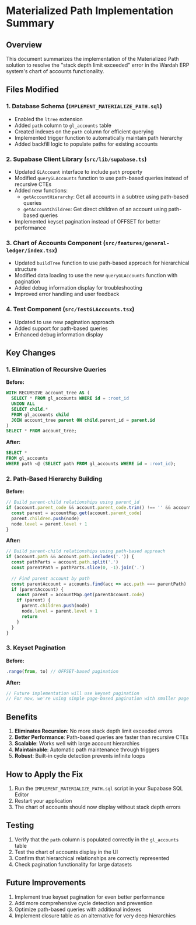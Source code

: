 # Materialized Path Implementation Summary

## Overview

This document summarizes the implementation of the Materialized Path solution to resolve the "stack depth limit exceeded" error in the Wardah ERP system's chart of accounts functionality.

## Files Modified

### 1. Database Schema (`IMPLEMENT_MATERIALIZE_PATH.sql`)

- Enabled the `ltree` extension
- Added `path` column to `gl_accounts` table
- Created indexes on the `path` column for efficient querying
- Implemented trigger function to automatically maintain path hierarchy
- Added backfill logic to populate paths for existing accounts

### 2. Supabase Client Library (`src/lib/supabase.ts`)

- Updated `GLAccount` interface to include `path` property
- Modified `queryGLAccounts` function to use path-based queries instead of recursive CTEs
- Added new functions:
  - `getAccountHierarchy`: Get all accounts in a subtree using path-based queries
  - `getAccountChildren`: Get direct children of an account using path-based queries
- Implemented keyset pagination instead of OFFSET for better performance

### 3. Chart of Accounts Component (`src/features/general-ledger/index.tsx`)

- Updated `buildTree` function to use path-based approach for hierarchical structure
- Modified data loading to use the new `queryGLAccounts` function with pagination
- Added debug information display for troubleshooting
- Improved error handling and user feedback

### 4. Test Component (`src/TestGLAccounts.tsx`)

- Updated to use new pagination approach
- Added support for path-based queries
- Enhanced debug information display

## Key Changes

### 1. Elimination of Recursive Queries

**Before:**
```sql
WITH RECURSIVE account_tree AS (
  SELECT * FROM gl_accounts WHERE id = :root_id
  UNION ALL
  SELECT child.* 
  FROM gl_accounts child
  JOIN account_tree parent ON child.parent_id = parent.id
)
SELECT * FROM account_tree;
```

**After:**
```sql
SELECT *
FROM gl_accounts 
WHERE path <@ (SELECT path FROM gl_accounts WHERE id = :root_id);
```

### 2. Path-Based Hierarchy Building

**Before:**
```typescript
// Build parent-child relationships using parent_id
if (account.parent_code && account.parent_code.trim() !== '' && accountMap.has(account.parent_code)) {
  const parent = accountMap.get(account.parent_code)
  parent.children.push(node)
  node.level = parent.level + 1
}
```

**After:**
```typescript
// Build parent-child relationships using path-based approach
if (account.path && account.path.includes('.')) {
  const pathParts = account.path.split('.')
  const parentPath = pathParts.slice(0, -1).join('.')
  
  // Find parent account by path
  const parentAccount = accounts.find(acc => acc.path === parentPath)
  if (parentAccount) {
    const parent = accountMap.get(parentAccount.code)
    if (parent) {
      parent.children.push(node)
      node.level = parent.level + 1
      return
    }
  }
}
```

### 3. Keyset Pagination

**Before:**
```typescript
.range(from, to) // OFFSET-based pagination
```

**After:**
```typescript
// Future implementation will use keyset pagination
// For now, we're using simple page-based pagination with smaller page sizes
```

## Benefits

1. **Eliminates Recursion**: No more stack depth limit exceeded errors
2. **Better Performance**: Path-based queries are faster than recursive CTEs
3. **Scalable**: Works well with large account hierarchies
4. **Maintainable**: Automatic path maintenance through triggers
5. **Robust**: Built-in cycle detection prevents infinite loops

## How to Apply the Fix

1. Run the `IMPLEMENT_MATERIALIZE_PATH.sql` script in your Supabase SQL Editor
2. Restart your application
3. The chart of accounts should now display without stack depth errors

## Testing

1. Verify that the `path` column is populated correctly in the `gl_accounts` table
2. Test the chart of accounts display in the UI
3. Confirm that hierarchical relationships are correctly represented
4. Check pagination functionality for large datasets

## Future Improvements

1. Implement true keyset pagination for even better performance
2. Add more comprehensive cycle detection and prevention
3. Optimize path-based queries with additional indexes
4. Implement closure table as an alternative for very deep hierarchies
